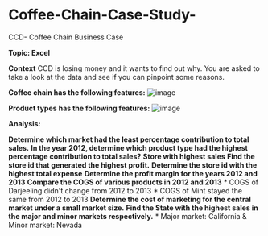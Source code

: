 # Coffee-Chain-Case-Study-
CCD- Coffee Chain Business Case

**Topic: Excel**
 
**Context**
CCD is losing money and it wants to find out why. You are asked to take a look at the data and see if you can pinpoint some reasons.

**Coffee chain has the following features:**
![image](https://github.com/user-attachments/assets/e7bdddcd-e8fc-4eb3-9fd7-051c04fcdf17)

**Product types has the following features:**
![image](https://github.com/user-attachments/assets/f20da891-cca2-450b-b703-482ba97d3522)

**Analysis:**

**Determine which market had the least percentage contribution to total sales.**
**In the year 2012, determine which product type had the highest percentage contribution to total sales?**
**Store with highest sales**
**Find the store id that generated the highest profit.**
**Determine the store id with the highest total expense**
**Determine the profit margin for the years 2012 and 2013**
**Compare the COGS of various products in 2012 and 2013**
    * COGS of Darjeeling didn't change from 2012 to 2013
    * COGS of Mint stayed the same from 2012 to 2013
**Determine the cost of marketing for the central market under a small market size.**
**Find the State with the highest sales in the major and minor markets respectively.**
    * Major market: California & Minor market: Nevada
